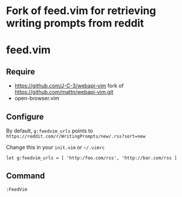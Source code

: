 # Fork of feed.vim for retrieving writing prompts from reddit

# feed.vim

## Require

- https://github.com/J-C-3/webapi-vim fork of https://github.com/mattn/webapi-vim.git
- open-browser.vim

## Configure

By default, `g:feedvim_urls` points to `https://reddit.com/r/WritingPrompts/new/.rss?sort=new`

Change this in your `init.vim` or `~/.vimrc`

```
let g:feedvim_urls = [ 'http:/foo.com/rss', 'http://bar.com/rss ]
```

## Command

```
:FeedVim
```

